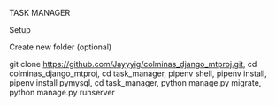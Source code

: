 TASK MANAGER

Setup

Create new folder (optional)

git clone https://github.com/Jayyyig/colminas_django_mtproj.git,
cd colminas_django_mtproj,
cd task_manager,
pipenv shell,
pipenv install,
pipenv install pymysql,
cd task_manager,
python manage.py migrate,
python manage.py runserver
 

